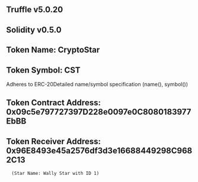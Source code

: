 ## Truffle v5.0.20
## Solidity v0.5.0


## Token Name: CryptoStar
## Token Symbol: CST
Adheres to ERC-20Detailed name/symbol specification (name(), symbol())

## Token Contract Address: 0x09c5e797727397D228e0097e0C8080183977EbBB
## Token Receiver Address: 0x96E8493e45a2576df3d3e16688449298C9682C13
      (Star Name: Wally Star with ID 1)